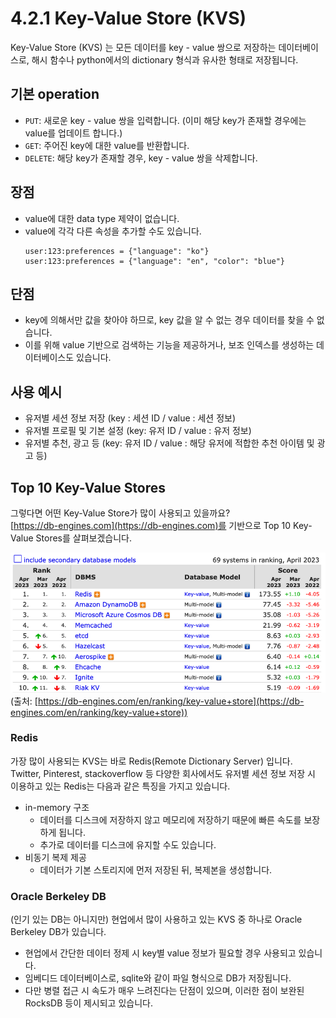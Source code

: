 # 4.2.1 Key-Value Store (KVS)

Key-Value Store (KVS) 는 모든 데이터를 key - value 쌍으로 저장하는 데이터베이스로, 해시 함수나 python에서의 dictionary 형식과 유사한 형태로 저장됩니다.

## 기본 operation
- `PUT`: 새로운 key - value 쌍을 입력합니다. (이미 해당 key가 존재할 경우에는 value를 업데이트 합니다.)
- `GET`: 주어진 key에 대한 value를 반환합니다.
- `DELETE`: 해당 key가 존재할 경우, key - value 쌍을 삭제합니다.

## 장점
- value에 대한 data type 제약이 없습니다.
- value에 각각 다른 속성을 추가할 수도 있습니다.
    ```
    user:123:preferences = {"language": "ko"}
    user:123:preferences = {"language": "en", "color": "blue"}
    ```
## 단점
- key에 의해서만 값을 찾아야 하므로, key 값을 알 수 없는 경우 데이터를 찾을 수 없습니다.
- 이를 위해 value 기반으로 검색하는 기능을 제공하거나, 보조 인덱스를 생성하는 데이터베이스도 있습니다.

## 사용 예시
- 유저별 세션 정보 저장 (key : 세션 ID / value : 세션 정보)
- 유저별 프로필 및 기본 설정 (key: 유저 ID / value : 유저 정보)
- 유저별 추천, 광고 등 (key: 유저 ID / value : 해당 유저에 적합한 추천 아이템 및 광고 등)

## Top 10 Key-Value Stores

그렇다면 어떤 Key-Value Store가 많이 사용되고 있을까요? 
<br>[https://db-engines.com](https://db-engines.com)를 기반으로 Top 10 Key-Value Stores를 살펴보겠습니다.
    
![kvs_rank](./images/4.2.1_kvs_rank.png)
(출처: [https://db-engines.com/en/ranking/key-value+store](https://db-engines.com/en/ranking/key-value+store))

### Redis
가장 많이 사용되는 KVS는 바로 Redis(Remote Dictionary Server) 입니다.
<br>Twitter, Pinterest, stackoverflow 등 다양한 회사에서도 유저별 세션 정보 저장 시 이용하고 있는 Redis는 다음과 같은 특징을 가지고 있습니다.
- in-memory 구조
    - 데이터를 디스크에 저장하지 않고 메모리에 저장하기 때문에 빠른 속도를 보장하게 됩니다.
    - 추가로 데이터를 디스크에 유지할 수도 있습니다.
- 비동기 복제 제공
    - 데이터가 기본 스토리지에 먼저 저장된 뒤, 복제본을 생성합니다.

### Oracle Berkeley DB
(인기 있는 DB는 아니지만) 현업에서 많이 사용하고 있는 KVS 중 하나로 Oracle Berkeley DB가 있습니다.
- 현업에서 간단한 데이터 정제 시 key별 value 정보가 필요할 경우 사용되고 있습니다.
- 임베디드 데이터베이스로, sqlite와 같이 파일 형식으로 DB가 저장됩니다.
- 다만 병렬 접근 시 속도가 매우 느려진다는 단점이 있으며, 이러한 점이 보완된 RocksDB 등이 제시되고 있습니다.


<script src="https://utteranc.es/client.js"
        repo="Pseudo-Lab/data-engineering-for-everybody"
        issue-term="pathname"
        label="comments"
        theme="preferred-color-scheme"
        crossorigin="anonymous"
        async>
</script>